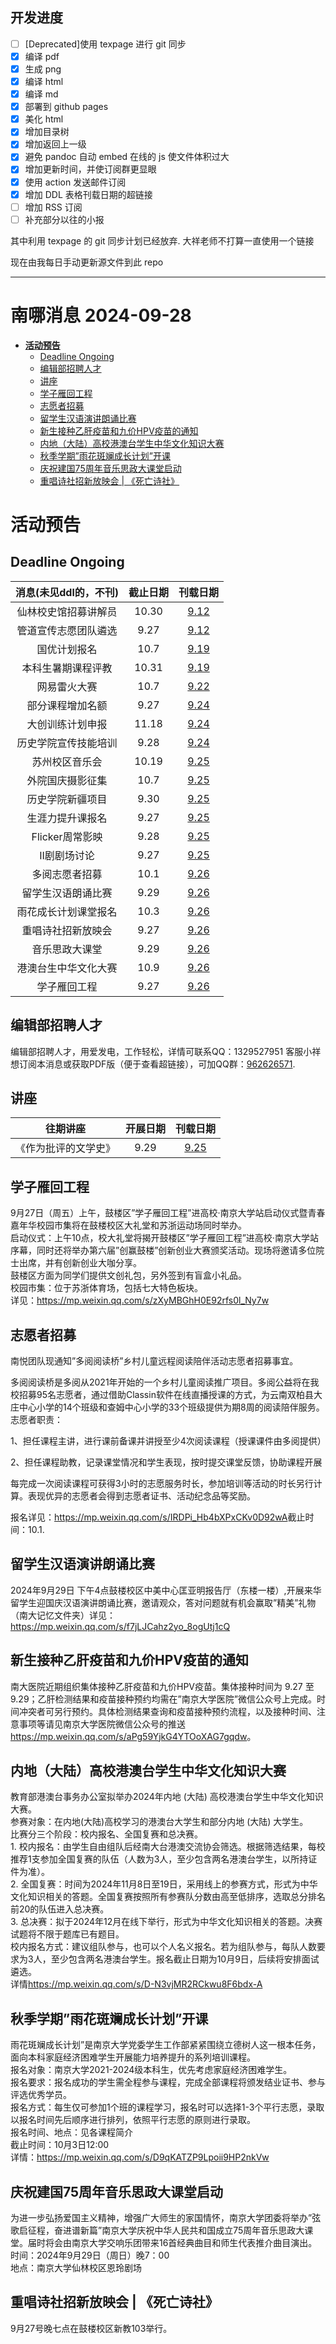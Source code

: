 ## 开发进度

- [ ] [Deprecated]使用 texpage 进行 git 同步
- [x] 编译 pdf
- [x] 生成 png
- [x] 编译 html
- [x] 编译 md
- [x] 部署到 github pages
- [x] 美化 html
- [x] 增加目录树
- [x] 增加返回上一级
- [x] 避免 pandoc 自动 embed 在线的 js 使文件体积过大
- [x] 增加更新时间，并使订阅群更显眼
- [x] 使用 action 发送邮件订阅
- [x] 增加 DDL 表格刊载日期的超链接
- [ ] 增加 RSS 订阅
- [ ] 补充部分以往的小报

其中利用 texpage 的 git 同步计划已经放弃. 大祥老师不打算一直使用一个链接

现在由我每日手动更新源文件到此 repo

----
# 南哪消息 2024-09-28

-   <a href="#活动预告" id="toc-活动预告"><strong>活动预告</strong></a>
    -   <a href="#deadline-ongoing" id="toc-deadline-ongoing">Deadline
        Ongoing</a>
    -   <a href="#编辑部招聘人才" id="toc-编辑部招聘人才">编辑部招聘人才</a>
    -   <a href="#讲座" id="toc-讲座">讲座</a>
    -   <a href="#学子雁回工程" id="toc-学子雁回工程">学子雁回工程</a>
    -   <a href="#志愿者招募" id="toc-志愿者招募">志愿者招募</a>
    -   <a href="#留学生汉语演讲朗诵比赛"
        id="toc-留学生汉语演讲朗诵比赛">留学生汉语演讲朗诵比赛</a>
    -   <a href="#新生接种乙肝疫苗和九价hpv疫苗的通知"
        id="toc-新生接种乙肝疫苗和九价hpv疫苗的通知">新生接种乙肝疫苗和九价HPV疫苗的通知</a>
    -   <a href="#内地大陆高校港澳台学生中华文化知识大赛"
        id="toc-内地大陆高校港澳台学生中华文化知识大赛">内地（大陆）高校港澳台学生中华文化知识大赛</a>
    -   <a href="#秋季学期雨花斑斓成长计划开课"
        id="toc-秋季学期雨花斑斓成长计划开课">秋季学期”雨花斑斓成长计划”开课</a>
    -   <a href="#庆祝建国75周年音乐思政大课堂启动"
        id="toc-庆祝建国75周年音乐思政大课堂启动">庆祝建国75周年音乐思政大课堂启动</a>
    -   <a href="#重唱诗社招新放映会-死亡诗社"
        id="toc-重唱诗社招新放映会-死亡诗社">重唱诗社招新放映会 |
        《死亡诗社》</a>

# **活动预告**

## Deadline Ongoing

| 消息(未见ddl的，不刊) | 截止日期 |                     刊载日期                      |
|:---------------------:|:--------:|:-------------------------------------------------:|
| 仙林校史馆招募讲解员  |  10.30   | [9.12](https://nik-nul.github.io/news/2024-09-12) |
| 管道宣传志愿团队遴选  |   9.27   | [9.12](https://nik-nul.github.io/news/2024-09-12) |
|     国优计划报名      |   10.7   | [9.19](https://nik-nul.github.io/news/2024-09-19) |
|  本科生暑期课程评教   |  10.31   | [9.19](https://nik-nul.github.io/news/2024-09-19) |
|     网易雷火大赛      |   10.7   | [9.22](https://nik-nul.github.io/news/2024-09-22) |
|   部分课程增加名额    |   9.27   | [9.24](https://nik-nul.github.io/news/2024-09-24) |
|   大创训练计划申报    |  11.18   | [9.24](https://nik-nul.github.io/news/2024-09-24) |
| 历史学院宣传技能培训  |   9.28   | [9.24](https://nik-nul.github.io/news/2024-09-24) |
|    苏州校区音乐会     |  10.19   | [9.25](https://nik-nul.github.io/news/2024-09-25) |
|   外院国庆摄影征集    |   10.7   | [9.25](https://nik-nul.github.io/news/2024-09-25) |
|   历史学院新疆项目    |   9.30   | [9.25](https://nik-nul.github.io/news/2024-09-25) |
|   生涯力提升课报名    |   9.27   | [9.25](https://nik-nul.github.io/news/2024-09-25) |
|    Flicker周常影映    |   9.28   | [9.25](https://nik-nul.github.io/news/2024-09-25) |
|     II剧剧场讨论      |   9.27   | [9.25](https://nik-nul.github.io/news/2024-09-25) |
|    多阅志愿者招募     |   10.1   | [9.26](https://nik-nul.github.io/news/2024-09-26) |
|  留学生汉语朗诵比赛   |   9.29   | [9.26](https://nik-nul.github.io/news/2024-09-26) |
| 雨花成长计划课堂报名  |   10.3   | [9.26](https://nik-nul.github.io/news/2024-09-26) |
|  重唱诗社招新放映会   |   9.27   | [9.26](https://nik-nul.github.io/news/2024-09-26) |
|    音乐思政大课堂     |   9.29   | [9.26](https://nik-nul.github.io/news/2024-09-26) |
| 港澳台生中华文化大赛  |   10.9   | [9.26](https://nik-nul.github.io/news/2024-09-26) |
|     学子雁回工程      |   9.27   | [9.26](https://nik-nul.github.io/news/2024-09-26) |

## 编辑部招聘人才

编辑部招聘人才，用爱发电，工作轻松，详情可联系QQ：1329527951 客服小祥  
想订阅本消息或获取PDF版（便于查看超链接），可加QQ群：[962626571](https://qm.qq.com/q/FGX1VYCrGS).

## 讲座

|       往期讲座       | 开展日期 |                     刊载日期                      |
|:--------------------:|:--------:|:-------------------------------------------------:|
| 《作为批评的文学史》 |   9.29   | [9.25](https://nik-nul.github.io/news/2024-09-25) |

  
  

## 学子雁回工程

9月27日（周五）上午，鼓楼区”学子雁回工程”进高校·南京大学站启动仪式暨青春嘉年华校园市集将在鼓楼校区大礼堂和苏浙运动场同时举办。  
启动仪式：上午10点，校大礼堂将揭开鼓楼区”学子雁回工程”进高校·南京大学站序幕，同时还将举办第六届”创赢鼓楼”创新创业大赛颁奖活动。现场将邀请多位院士出席，并有创新创业大咖分享。  
鼓楼区方面为同学们提供文创礼包，另外签到有盲盒小礼品。  
校园市集：位于苏浙体育场，包括七大特色板块。  
详见：<https://mp.weixin.qq.com/s/zXyMBGhH0E92rfs0l_Ny7w>

## 志愿者招募

南悦团队现通知”多阅阅读桥”乡村儿童远程阅读陪伴活动志愿者招募事宜。

多阅阅读桥是多阅从2021年开始的一个乡村儿童阅读推广项目。多阅公益将在我校招募95名志愿者，通过借助Classin软件在线直播授课的方式，为云南双柏县大庄中心小学的14个班级和查姆中心小学的33个班级提供为期8周的阅读陪伴服务。志愿者职责：

1、担任课程主讲，进行课前备课并讲授至少4次阅读课程（授课课件由多阅提供）

2、担任课程助教，记录课堂情况和学生表现，按时提交课堂反馈，协助课程开展

每完成一次阅读课程可获得3小时的志愿服务时长，参加培训等活动的时长另行计算。表现优异的志愿者会得到志愿者证书、活动纪念品等奖励。

报名详见：<https://mp.weixin.qq.com/s/IRDPi_Hb4bXPxCKv0D92wA>截止时间：10.1.

## 留学生汉语演讲朗诵比赛

2024年9月29日
下午4点鼓楼校区中美中心匡亚明报告厅（东楼一楼）,开展来华留学生迎国庆汉语演讲朗诵比赛，邀请观众，答对问题就有机会赢取”精美”礼物（南大记忆文件夹）详见：<https://mp.weixin.qq.com/s/f7jLJCahz2yo_8ogUtj1cQ>

## 新生接种乙肝疫苗和九价HPV疫苗的通知

南大医院近期组织集体接种乙肝疫苗和九价HPV疫苗。集体接种时间为 9.27 至
9.29；乙肝检测结果和疫苗接种预约均需在”南京大学医院”微信公众号上完成。时间冲突者可另行预约。具体检测结果查询和疫苗接种预约流程，以及接种时间、注意事项等请见南京大学医院微信公众号的推送<https://mp.weixin.qq.com/s/aPg59YjkG4YTOoXAG7gqdw>。

## 内地（大陆）高校港澳台学生中华文化知识大赛

教育部港澳台事务办公室拟举办2024年内地 (大陆)
高校港澳台学生中华文化知识大赛。  
参赛对象：在内地(大陆)高校学习的港澳台大学生和部分内地 (大陆) 大学生。  
比赛分三个阶段：校内报名、全国复赛和总决赛。  
1.
校内报名：由学生自由组队后经南大台港澳交流协会筛选。根据筛选结果，每校推荐1支参加全国复赛的队伍（人数为3人，至少包含两名港澳台学生，以所持证件为准）。  
2.
全国复赛：时间为2024年11月8日至19日，采用线上的参赛方式，形式为中华文化知识相关的答题。全国复赛按照所有参赛队分数由高至低排序，选取总分排名前20的队伍进入总决赛。  
3.
总决赛：拟于2024年12月在线下举行，形式为中华文化知识相关的答题。决赛试题将不限于题库已有题目。  
校内报名方式：建议组队参与，也可以个人名义报名。若为组队参与，每队人数要求为3人，至少包含两名港澳台学生。报名截止日期为10月9日，后续将安排面试遴选。  
详情<https://mp.weixin.qq.com/s/D-N3vjMR2RCkwu8F6bdx-A>

## 秋季学期”雨花斑斓成长计划”开课

雨花斑斓成长计划”是南京大学党委学生工作部紧紧围绕立德树人这一根本任务，面向本科家庭经济困难学生开展能力培养提升的系列培训课程。  
报名对象：南京大学2021-2024级本科生，优先考虑家庭经济困难学生。  
报名要求：报名成功的学生需全程参与课程，完成全部课程将颁发结业证书、参与评选优秀学员。  
报名方式：每生仅可参加1个班的课程学习，报名时可以选择1-3个平行志愿，录取以报名时间先后顺序进行排列，依照平行志愿的原则进行录取。  
报名时间、地点：见各课程简介  
截止时间：10月3日12:00  
详情：<https://mp.weixin.qq.com/s/D9qKATZP9Lpoii9HP2nkVw>

## 庆祝建国75周年音乐思政大课堂启动

为进一步弘扬爱国主义精神，增强广大师生的家国情怀，南京大学团委将举办”弦歌启征程，奋进谱新篇”南京大学庆祝中华人民共和国成立75周年音乐思政大课堂。届时将会由南京大学交响乐团带来16首经典曲目和师生代表推介曲目演出。  
时间：2024年9月29日（周日）晚7：00  
地点：南京大学仙林校区恩玲剧场  

## 重唱诗社招新放映会 \| 《死亡诗社》

9月27号晚七点在鼓楼校区新教103举行。
